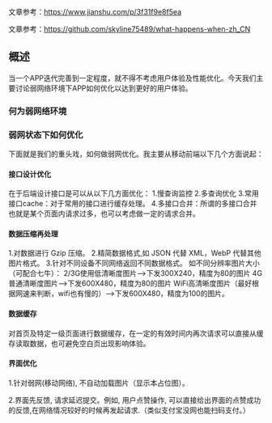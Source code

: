 文章参考：https://www.jianshu.com/p/3f31f9e8f5ea

文章参考：https://github.com/skyline75489/what-happens-when-zh_CN



## 概述


当一个APP迭代完善到一定程度，就不得不考虑用户体验及性能优化。今天我们主要讨论弱网络环境下APP如何优化以达到更好的用户体验。


### 何为弱网络环境




### 弱网状态下如何优化


下面就是我们的重头戏，如何做弱网优化。我主要从移动前端以下几个方面说起：



#### 接口设计优化


在于后端设计接口是可以从以下几方面优化：
1.慢查询监控 2.多查询优化
3.常用接口cache：对于常用的接口进行缓存处理。
4.多接口合并：所谓的多接口合并也就是某个页面内请求过多，也可以考虑做一定的请求合并。



#### 数据压缩再处理

1.对数据进行 Gzip 压缩。
2.精简数据格式,如 JSON 代替 XML，WebP 代替其他图片格式。
3.针对不同设备不同网络返回不同数据格式。
如不同分辨率图片大小（可配合七牛）：
2/3G使用低清晰度图片——>下发300X240，精度为80的图片
4G普通清晰度图片——>下发600X480，精度为80的图片
WiFi高清晰度图片（最好根据网速来判断，wifi也有慢的）——>下发600X480，精度为100的图片。




#### 数据缓存

对首页及特定一级页面进行数据缓存，在一定的有效时间内再次请求可以直接从缓存读取数据，也可避免空白页出现影响体验。


#### 界面优化

1.针对弱网(移动网络), 不自动加载图片（显示本占位图）。

2.界面先反馈, 请求延迟提交。例如, 用户点赞操作, 可以直接给出界面的点赞成功的反馈,在网络情况较好的时候再发起请求.（类似支付宝没网也能扫码支付。）
